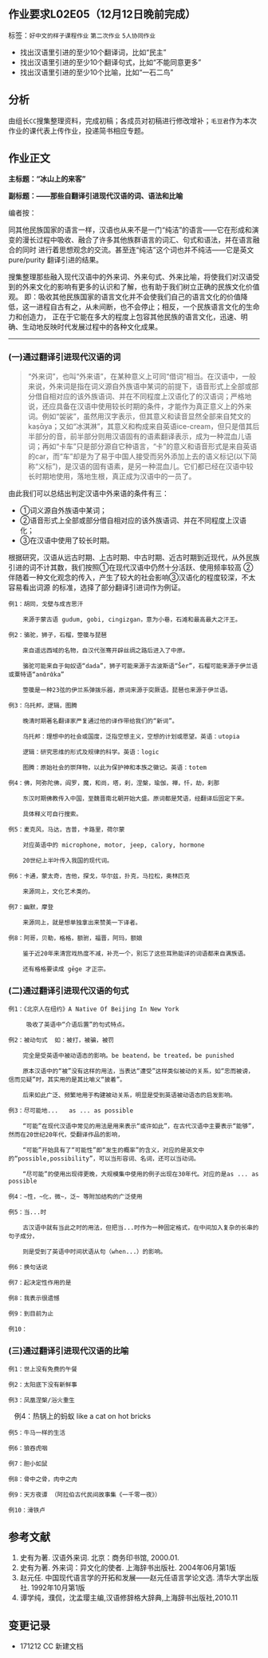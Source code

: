 ## 作业要求L02E05（12月12日晚前完成）
标签：`好中文的样子课程作业`  `第二次作业`  `5人协同作业`
- 找出汉语里引进的至少10个翻译词，比如“民主”
- 找出汉语里引进的至少10个翻译句式，比如“不能同意更多”
- 找出汉语里引进的至少10个比喻，比如“一石二鸟”

## 分析

由组长`CC`搜集整理资料，完成初稿；各成员对初稿进行修改增补；`毛豆君`作为本次作业的课代表上传作业，投递简书相应专题。

## 作业正文

**主标题：“冰山上的来客”**

**副标题：——那些自翻译引进现代汉语的词、语法和比喻**

编者按：

同其他民族国家的语言一样，汉语也从来不是一门“纯洁”的语言——它在形成和演变的漫长过程中吸收、融合了许多其他族群语言的词汇、句式和语法，并在语言融合的同时
进行着思想观念的交流。甚至连“纯洁”这个词也并不纯洁——它是英文 pure/purity 翻译引进的结果。

搜集整理那些融入现代汉语中的外来词、外来句式、外来比喻，将使我们对汉语受到的外来文化的影响有更多的认识和了解，也有助于我们树立正确的民族文化价值观。
即：吸收其他民族国家的语言文化并不会使我们自己的语言文化的价值降低，这一进程自古有之，从未间断，也不会停止；相反，一个民族语言文化的生命力和创造力，
正在于它能在多大的程度上包容其他民族的语言文化，迅速、明确、生动地反映时代发展过程中的各种文化成果。
- - -
### (一)通过翻译引进现代汉语的词

>   “外来词”，也叫“外来语”，在某种意义上可同“借词”相当。在汉语中，一般来说，外来词是指在词义源自外族语中某词的前提下，语音形式上全部或部分借自相对应的该外族语词、并在不同程度上汉语化了的汉语词；严格地说，还应具备在汉语中使用较长时期的条件，才能作为真正意义上的外来词。例如“袈裟”，虽然用汉字表示，但其意义和读音显然全部来自梵文的kaṣᾱya；又如“冰淇淋”，其意义和构成来自英语ice-cream，但只是借其后半部分的音，前半部分则用汉语固有的语素翻译表示，成为一种混血儿语词；再如“卡车”只是部分源自它种语言，“卡”的意义和语音形式是来自英语的car，而“车”却是为了易于中国人接受而另外添加上去的语义标记(以下简称“义标”)，是汉语的固有语素，是另一种混血儿。它们都已经在汉语中较长时期地使用，落地生根，真正成为汉语中的一员了。

由此我们可以总结出判定汉语中外来语的条件有三：
- ①词义源自外族语中某词；
- ②语音形式上全部或部分借自相对应的该外族语词、并在不同程度上汉语化；
- ③在汉语中使用了较长时期。

根据研究，汉语从远古时期、上古时期、中古时期、近古时期到近现代，从外民族引进的词不计其数，我们按照①在现代汉语中仍然十分活跃、使用频率较高
②伴随着一种文化观念的传入，产生了较大的社会影响③汉语化的程度较深，不太容易看出词源 的标准，选择了部分翻译引进词作为例证。

    例1：胡同，戈壁与成吉思汗
    
        来源于蒙古语 gudum, gobi, cingizgan，意为小巷，石滩和最高最大之汗王。
    
    例2：骆驼，狮子，石榴，箜篌与琵琶
    
        来自遥远西域的名物，自汉代张骞开辟丝绸之路后进入了中原。
    
        骆驼可能来自于匈奴语“dada”，狮子可能来源于古波斯语“Ṧer”，石榴可能来源于伊兰语或粟特语“anᾱrᾱka”
    
        箜篌是一种23弦的伊兰系弹拨乐器，原词来源于突厥语。琵琶也来源于伊兰语。
    
    例3：乌托邦，逻辑，图腾
    
        晚清时期著名翻译家严复通过他的译作带给我们的“新词”。
    
        乌托邦：理想中的社会或国度，泛指空想主义，空想的计划或愿望。英语：utopia
    
        逻辑：研究思维的形式及规律的科学。英语：logic
    
        图腾：原始社会的崇拜物，以此为保护神和本族之徽记。英语：totem
    
    例4：佛，阿弥陀佛，阎罗，魔，和尚，塔，刹，涅槃，瑜伽，禅，忏，劫，刹那
    
        东汉时期佛教传入中国，至魏晋南北朝开始大盛。原词都是梵语，经翻译后固定下来。
    
        具体释义可自行搜索。
    
    例5：麦克风，马达，吉普，卡路里，荷尔蒙
    
        对应英语中的 microphone, motor, jeep, calory, hormone
    
        20世纪上半叶传入我国的现代词。
    
    例6：卡通，蒙太奇，吉他，探戈，华尔兹，扑克，马拉松，奥林匹克
    
        来源同上，文化艺术类的。
    
    例7：幽默，摩登
    
        来源同上，就是想单独拿出来赞美一下译者。
    
    例8：阿哥，贝勒，格格，额驸，福晋，阿玛，额娘
    
        鉴于近20年来清宫戏热度不减，补充一个，别忘了这些耳熟能详的词语都来自满族语。
        
        还有格格要读成 gēge 才正宗。
    
    

### (二)通过翻译引进现代汉语的句式

    
    例1：《北京人在纽约》A Native Of Beijing In New York
    
         吸收了英语中“介语后置”的句式特点。
    
    例2：被动句式  如：被打，被骗，被罚

        完全是受英语中被动语态的影响。be beatend，be treated，be punished
 
        原本汉语中的“被”没有这样的用法，当表达“遭受”这样类似被动的关系，如“忠而被谤，信而见疑”时，其实用的是其比喻义“披着”。
        
        后来如此广泛、频繁地用于构建被动关系，明显是受到英语被动语态的启发影响。
    
    例3：尽可能地...   as ... as possible

        “可能”在现代汉语中常见的用法是用来表示“或许如此”，在古代汉语中主要表示“能够”，然而在20世纪20年代，受翻译作品的影响，
        
        “可能”开始具有了“可能性”即“发生的概率”的含义，对应的是英文中的“possible,possibility”，可以当形容词、名词，还可以当动词。
        
        “尽可能”的使用出现得更晚，大规模集中使用的例子出现在30年代。对应的是as ... as possible
    
    例4：~性，~化，微~，泛~ 等附加结构的广泛使用
    
    例5：当...时
    
        古汉语中就有当此之时的用法，但把当...时作为一种固定格式，在中间加入复杂的长串的句子成分，
        
        则是受到了英语中时间状语从句（when...）的影响。
    
    例6：换句话说
    
    例7：起决定性作用的是
    
    例8：我表示很遗憾 
    
    例9：到目前为止
    
    例10：

### (三)通过翻译引进现代汉语的比喻

    例1：世上没有免费的午餐
    
    例2：太阳底下没有新鲜事
    
    例3：凤凰涅槃/浴火重生
    
    例4：热锅上的蚂蚁 like a cat on hot bricks	
    
    例5：牛马一样的生活
    
    例6：狼吞虎咽
    
    例7：胆小如鼠
    
    例8：骨中之骨，肉中之肉 
    
    例9：天方夜谭 （阿拉伯古代民间故事集《一千零一夜》）
    
    例10：滑铁卢 

## 参考文献
1. 史有为著. 汉语外来词. 北京：商务印书馆, 2000.01.
2. 史有为著. 外来词：异文化的使者. 上海辞书出版社. 2004年06月第1版
3. 赵元任. 中国现代语言学的开拓和发展——赵元任语言学论文选. 清华大学出版社. 1992年10月第1版
4. 谭学纯，濮侃，沈孟璎主编,汉语修辞格大辞典,上海辞书出版社,2010.11

## 变更记录
- 171212 CC 新建文档
